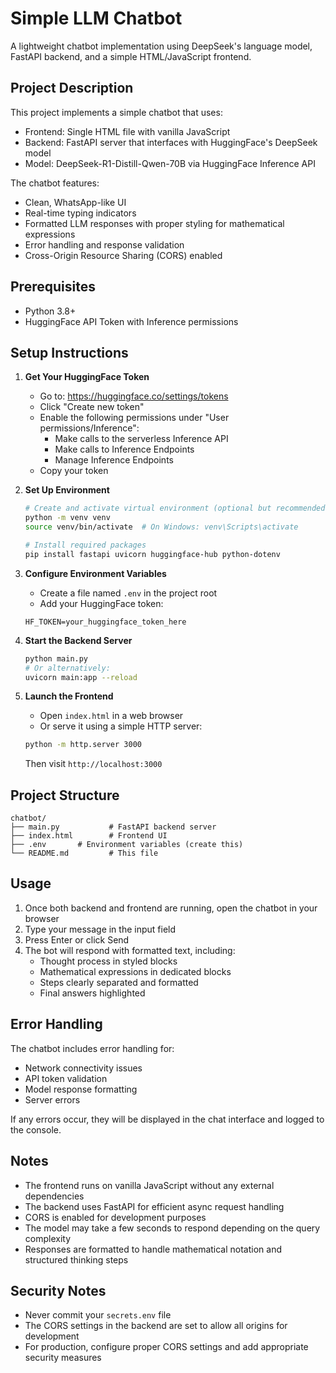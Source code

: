 # Simple LLM Chatbot

A lightweight chatbot implementation using DeepSeek's language model, FastAPI backend, and a simple HTML/JavaScript frontend.

## Project Description

This project implements a simple chatbot that uses:
- Frontend: Single HTML file with vanilla JavaScript
- Backend: FastAPI server that interfaces with HuggingFace's DeepSeek model
- Model: DeepSeek-R1-Distill-Qwen-70B via HuggingFace Inference API

The chatbot features:
- Clean, WhatsApp-like UI
- Real-time typing indicators
- Formatted LLM responses with proper styling for mathematical expressions
- Error handling and response validation
- Cross-Origin Resource Sharing (CORS) enabled

## Prerequisites

- Python 3.8+
- HuggingFace API Token with Inference permissions

## Setup Instructions

1. **Get Your HuggingFace Token**
   - Go to: https://huggingface.co/settings/tokens
   - Click "Create new token"
   - Enable the following permissions under "User permissions/Inference":
     * Make calls to the serverless Inference API
     * Make calls to Inference Endpoints
     * Manage Inference Endpoints
   - Copy your token

2. **Set Up Environment**
   ```bash
   # Create and activate virtual environment (optional but recommended)
   python -m venv venv
   source venv/bin/activate  # On Windows: venv\Scripts\activate
   
   # Install required packages
   pip install fastapi uvicorn huggingface-hub python-dotenv
   ```

3. **Configure Environment Variables**
   - Create a file named `.env` in the project root
   - Add your HuggingFace token:
   ```
   HF_TOKEN=your_huggingface_token_here
   ```

4. **Start the Backend Server**
   ```bash
   python main.py
   # Or alternatively:
   uvicorn main:app --reload
   ```

5. **Launch the Frontend**
   - Open `index.html` in a web browser
   - Or serve it using a simple HTTP server:
   ```bash
   python -m http.server 3000
   ```
   Then visit `http://localhost:3000`

## Project Structure

```
chatbot/
├── main.py           # FastAPI backend server
├── index.html        # Frontend UI
├── .env       # Environment variables (create this)
└── README.md         # This file
```

## Usage

1. Once both backend and frontend are running, open the chatbot in your browser
2. Type your message in the input field
3. Press Enter or click Send
4. The bot will respond with formatted text, including:
   - Thought process in styled blocks
   - Mathematical expressions in dedicated blocks
   - Steps clearly separated and formatted
   - Final answers highlighted

## Error Handling

The chatbot includes error handling for:
- Network connectivity issues
- API token validation
- Model response formatting
- Server errors

If any errors occur, they will be displayed in the chat interface and logged to the console.

## Notes

- The frontend runs on vanilla JavaScript without any external dependencies
- The backend uses FastAPI for efficient async request handling
- CORS is enabled for development purposes
- The model may take a few seconds to respond depending on the query complexity
- Responses are formatted to handle mathematical notation and structured thinking steps

## Security Notes

- Never commit your `secrets.env` file
- The CORS settings in the backend are set to allow all origins for development
- For production, configure proper CORS settings and add appropriate security measures
